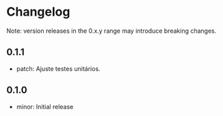 # Changelog
Note: version releases in the 0.x.y range may introduce breaking changes.

## 0.1.1

- patch: Ajuste testes unitários.

## 0.1.0

- minor: Initial release

